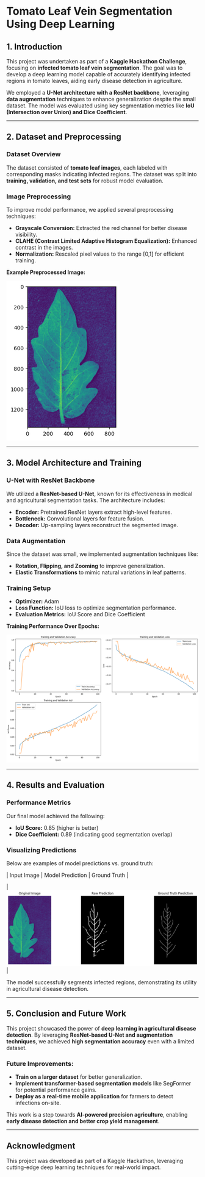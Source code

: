 # Tomato Leaf Vein Segmentation Using Deep Learning

## 1. Introduction

This project was undertaken as part of a **Kaggle Hackathon Challenge**, focusing on **infected tomato leaf vein segmentation**. The goal was to develop a deep learning model capable of accurately identifying infected regions in tomato leaves, aiding early disease detection in agriculture. 

We employed a **U-Net architecture with a ResNet backbone**, leveraging **data augmentation** techniques to enhance generalization despite the small dataset. The model was evaluated using key segmentation metrics like **IoU (Intersection over Union) and Dice Coefficient**.

---

## 2. Dataset and Preprocessing

### Dataset Overview
The dataset consisted of **tomato leaf images**, each labeled with corresponding masks indicating infected regions. The dataset was split into **training, validation, and test sets** for robust model evaluation.

### Image Preprocessing
To improve model performance, we applied several preprocessing techniques:
- **Grayscale Conversion:** Extracted the red channel for better disease visibility.
- **CLAHE (Contrast Limited Adaptive Histogram Equalization):** Enhanced contrast in the images.
- **Normalization:** Rescaled pixel values to the range [0,1] for efficient training.

**Example Preprocessed Image:**

![Preprocessed Tomato Leaf](Report_Images/Preprocessed_image.png)

---

## 3. Model Architecture and Training

### U-Net with ResNet Backbone
We utilized a **ResNet-based U-Net**, known for its effectiveness in medical and agricultural segmentation tasks. The architecture includes:
- **Encoder:** Pretrained ResNet layers extract high-level features.
- **Bottleneck:** Convolutional layers for feature fusion.
- **Decoder:** Up-sampling layers reconstruct the segmented image.

### Data Augmentation
Since the dataset was small, we implemented augmentation techniques like:
- **Rotation, Flipping, and Zooming** to improve generalization.
- **Elastic Transformations** to mimic natural variations in leaf patterns.

### Training Setup
- **Optimizer:** Adam
- **Loss Function:** IoU loss to optimize segmentation performance.
- **Evaluation Metrics:** IoU Score and Dice Coefficient

**Training Performance Over Epochs:**

![Training vs. Validation Accuracy](Report_Images/Evaluations.png)

---

## 4. Results and Evaluation

### Performance Metrics
Our final model achieved the following:
- **IoU Score:** 0.85 (higher is better)
- **Dice Coefficient:** 0.89 (indicating good segmentation overlap)

### Visualizing Predictions
Below are examples of model predictions vs. ground truth:

| Input Image | Model Prediction |  Ground Truth |

| ![Input](Report_Images/Visual_Evaluation.png) |

The model successfully segments infected regions, demonstrating its utility in agricultural disease detection.

---

## 5. Conclusion and Future Work

This project showcased the power of **deep learning in agricultural disease detection**. By leveraging **ResNet-based U-Net and augmentation techniques**, we achieved **high segmentation accuracy** even with a limited dataset.

### Future Improvements:
- **Train on a larger dataset** for better generalization.
- **Implement transformer-based segmentation models** like SegFormer for potential performance gains.
- **Deploy as a real-time mobile application** for farmers to detect infections on-site.

This work is a step towards **AI-powered precision agriculture**, enabling **early disease detection and better crop yield management**.

---

## Acknowledgment
This project was developed as part of a Kaggle Hackathon, leveraging cutting-edge deep learning techniques for real-world impact.
